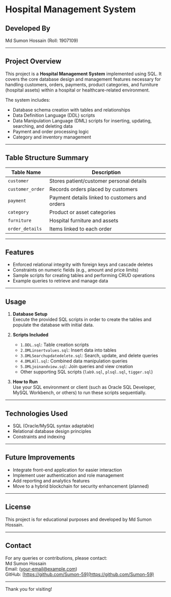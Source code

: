 # Hospital Management System

## Developed By  
Md Sumon Hossain (Roll: 1907109)  

---

## Project Overview  
This project is a **Hospital Management System** implemented using SQL. It covers the core database design and management features necessary for handling customers, orders, payments, product categories, and furniture (hospital assets) within a hospital or healthcare-related environment.

The system includes:

- Database schema creation with tables and relationships
- Data Definition Language (DDL) scripts
- Data Manipulation Language (DML) scripts for inserting, updating, searching, and deleting data
- Payment and order processing logic
- Category and inventory management

---

## Table Structure Summary

| Table Name      | Description                                  |
|-----------------|----------------------------------------------|
| `customer`      | Stores patient/customer personal details     |
| `customer_order`| Records orders placed by customers            |
| `payment`       | Payment details linked to customers and orders|
| `category`      | Product or asset categories                    |
| `furniture`     | Hospital furniture and assets                  |
| `order_details` | Items linked to each order                      |

---

## Features

- Enforced relational integrity with foreign keys and cascade deletes
- Constraints on numeric fields (e.g., amount and price limits)
- Sample scripts for creating tables and performing CRUD operations
- Example queries to retrieve and manage data

---

## Usage

1. **Database Setup**  
   Execute the provided SQL scripts in order to create the tables and populate the database with initial data.

2. **Scripts Included**  
   - `1.DDL.sql`: Table creation scripts  
   - `2.DMLinsertvalues.sql`: Insert data into tables  
   - `3.DMLSearchupdatedelete.sql`: Search, update, and delete queries  
   - `4.DMLAll.sql`: Combined data manipulation queries  
   - `5.DMLjoinandview.sql`: Join queries and view creation  
   - Other supporting SQL scripts (`lab9.sql`, `plsql.sql`, `tigger.sql`)

3. **How to Run**  
   Use your SQL environment or client (such as Oracle SQL Developer, MySQL Workbench, or others) to run these scripts sequentially.

---

## Technologies Used

- SQL (Oracle/MySQL syntax adaptable)
- Relational database design principles
- Constraints and indexing

---

## Future Improvements

- Integrate front-end application for easier interaction
- Implement user authentication and role management
- Add reporting and analytics features
- Move to a hybrid blockchain for security enhancement (planned)

---

## License

This project is for educational purposes and developed by Md Sumon Hossain.

---

## Contact

For any queries or contributions, please contact:  
Md Sumon Hossain  
Email: (your-email@example.com)  
GitHub: [https://github.com/Sumon-59](https://github.com/Sumon-59)

---

Thank you for visiting!

